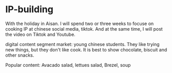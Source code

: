 # IP-building
With the holiday in Aisan. I will spend two or three weeks to focuse on cooking IP at chinese social media, tiktok. And at the same time, I will post the video on Tiktok and Youtube. 

digital content
segment market: young chinese students. They like trying new things, but they don't like cook. It is best to show chocolate, biscuit and other snacks.  

Popular content:
Avacado salad, lettues salad, Brezel, soup
